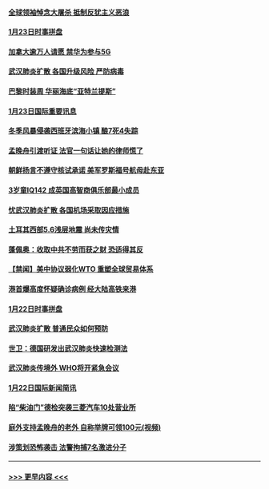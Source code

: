 #### [全球领袖悼念大屠杀 抵制反犹主义恶浪](../pages/prog202/a102759678.md?t=01240922) 
#### [1月23日时事拼盘](../pages/prog202/a102759599.md?t=01240922) 
#### [加拿大逾万人请愿 禁华为参与5G](../pages/prog202/a102759553.md?t=01240922) 
#### [武汉肺炎扩散 各国升级风险 严防病毒](../pages/prog202/a102759400.md?t=01240922) 
#### [巴黎时装周 华丽海底“亚特兰提斯”](../pages/prog202/a102759217.md?t=01240922) 
#### [1月23日国际重要讯息](../pages/prog202/a102759199.md?t=01240922) 
#### [冬季风暴侵袭西班牙滨海小镇 酿7死4失踪](../pages/prog202/a102759119.md?t=01240922) 
#### [孟晚舟引渡听证 法官一句话让她的律师慌了](../pages/prog202/a102759060.md?t=01240922) 
#### [朝鲜扬言不遵守核试承诺 美军罗斯福号航母赴东亚](../pages/prog202/a102759001.md?t=01240922) 
#### [3岁童IQ142 成英国高智商俱乐部最小成员](../pages/prog202/a102758990.md?t=01240922) 
#### [忧武汉肺炎扩散 各国机场采取因应措施](../pages/prog202/a102758911.md?t=01240922) 
#### [土耳其西部5.6浅层地震 尚未传灾情](../pages/prog202/a102758903.md?t=01240922) 
#### [蓬佩奥：收取中共不劳而获之财 恐适得其反](../pages/prog202/a102758889.md?t=01240922) 
#### [【禁闻】美中协议弱化WTO 重塑全球贸易体系](../pages/prog202/a102758790.md?t=01240922) 
#### [港首爆高度怀疑确诊病例 经大陆高铁来港](../pages/prog202/a102758613.md?t=01240922) 
#### [1月22日时事拼盘](../pages/prog202/a102758615.md?t=01240922) 
#### [武汉肺炎扩散 普通民众如何预防](../pages/prog202/a102758504.md?t=01240922) 
#### [世卫：德国研发出武汉肺炎快速检测法](../pages/prog202/a102758495.md?t=01240922) 
#### [武汉肺炎传境外 WHO将开紧急会议](../pages/prog202/a102758437.md?t=01240922) 
#### [1月22日国际新闻简讯](../pages/prog202/a102758231.md?t=01240922) 
#### [陷“柴油门”德检突袭三菱汽车10处营业所](../pages/prog202/a102758165.md?t=01240922) 
#### [庭外支持孟晚舟的老外 自称举牌可领100元(视频)](../pages/prog202/a102758092.md?t=01240922) 
#### [涉策划恐怖袭击 法警拘捕7名激进分子](../pages/prog202/a102758069.md?t=01240922) 

----
#### [ >>> 更早内容 <<< ](../indexes/prog202-earlier.md)
